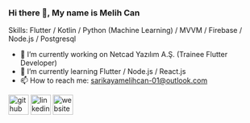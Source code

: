 ### Hi there 👋, My name is Melih Can

Skills: Flutter / Kotlin / Python (Machine Learning) / MVVM / Firebase / Node.js / Postgresql

- 🔭 I’m currently working on Netcad Yazılım A.Ş. (Trainee Flutter Developer)
- 🌱 I’m currently learning Flutter / Node.js / React.js
- 📫 How to reach me: sarikayamelihcan-01@outlook.com 

[<img src='https://cdn.jsdelivr.net/npm/simple-icons@3.0.1/icons/github.svg' alt='github' height='40'>](https://github.com/MelihcanSrky)  [<img src='https://cdn.jsdelivr.net/npm/simple-icons@3.0.1/icons/linkedin.svg' alt='linkedin' height='40'>](https://www.linkedin.com/in/melihcansarikaya/)  [<img src='https://cdn.jsdelivr.net/npm/simple-icons@3.0.1/icons/icloud.svg' alt='website' height='40'>](https://MelihcanSrky.github.io/)  

